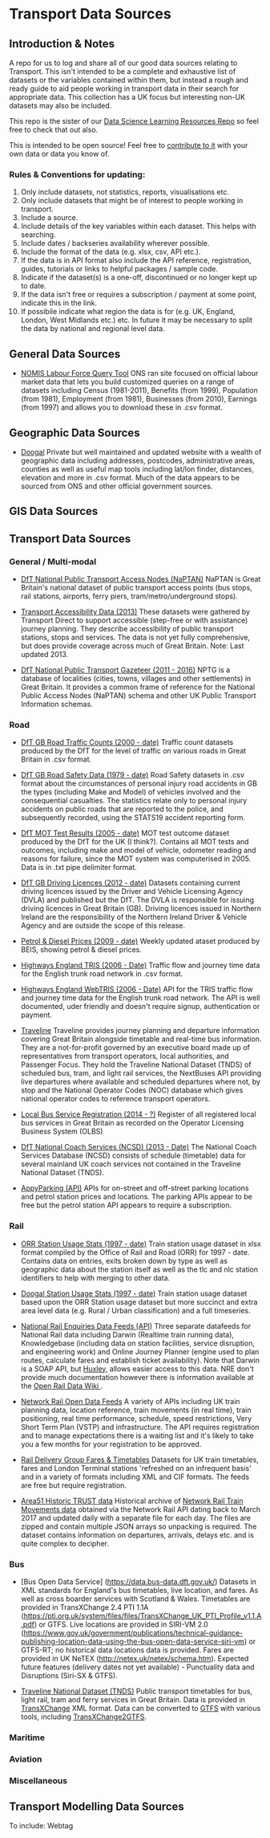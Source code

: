 # Transport Data Sources

## Introduction & Notes

A repo for us to log and share all of our good data sources relating to Transport. This isn't intended to be a complete and exhaustive list of datasets or the variables contained within them, but instead a rough and ready guide to aid people working in transport data in their search for appropriate data. This collection has a UK focus but interesting non-UK datasets may also be included.

This repo is the sister of our [Data Science Learning Resources Repo](https://github.com/departmentfortransport/ds-learning-resources) so feel free to check that out also.

This is intended to be open source! Feel free to [contribute to it](https://akrabat.com/the-beginners-guide-to-contributing-to-a-github-project/) with your own data or data you know of.

### Rules & Conventions for updating:

1. Only include datasets, not statistics, reports, visualisations etc.
2. Only include datasets that might be of interest to people working in transport.
3. Include a source. 
4. Include details of the key variables within each dataset. This helps with searching.
5. Include dates / backseries availability wherever possible.
6. Include the format of the data (e.g. xlsx, csv, API etc.).
7. If the data is in API format also include the API reference, registration, guides, tutorials or links to helpful packages / sample code.
8. Indicate if the dataset(s) is a one-off, discontinued or no longer kept up to date.
9. If the data isn't free or requires a subscription / payment at some point, indicate this in the link.
10. If possibile indicate what region the data is for (e.g. UK, England, London, West Midlands etc.) etc. In future it may be necessary to split the data by national and regional level data.

## General Data Sources

* [NOMIS Labour Force Query Tool](https://www.nomisweb.co.uk/query/select/getdatasetbytheme.asp?opt=3&theme=&subgrp=) ONS ran site focused on official labour market data that lets you build customized queries on a range of datasets including Census (1981-2011), Benefits (from 1999), Population (from 1981), Employment (from 1981), Businesses (from 2010), Earnings (from 1997) and allows you to download these in .csv format.

## Geographic Data Sources

* [Doogal](https://www.doogal.co.uk/) Private but well maintained and updated website with a wealth of geographic data including addresses, postcodes, administrative areas, counties as well as useful map tools including lat/lon finder, distances, elevation and more in .csv format. Much of the data appears to be sourced from ONS and other official government sources.

## GIS Data Sources

## Transport Data Sources

### General / Multi-modal

* [DfT National Public Transport Access Nodes (NaPTAN)](https://data.gov.uk/dataset/naptan) NaPTAN is Great Britain's national dataset of public transport access points (bus stops, rail stations, airports, ferry piers, tram/metro/underground stops).

* [Transport Accessibility Data (2013)](https://data.gov.uk/dataset/141f53ae-b285-4e10-a214-6dfe4004ad14/transport-accessibility-data) These datasets were gathered by Transport Direct to support accessible (step-free or with assistance) journey planning. They describe accessibility of public transport stations, stops and services. The data is not yet fully comprehensive, but does provide coverage across much of Great Britain. Note: Last updated 2013.

* [DfT National Public Transport Gazeteer (2011 - 2016)](https://data.gov.uk/dataset/nptg) NPTG is a database of localities (cities, towns, villages and other settlements) in Great Britain. It provides a common frame of reference for the National Public Access Nodes (NaPTAN) schema and other UK Public Transport Information schemas.

### Road

* [DfT GB Road Traffic Counts (2000 - date)](https://www.dft.gov.uk/traffic-counts/download.php) Traffic count datasets produced by the DfT for the level of traffic on various roads in Great Britain in .csv format.

* [DfT GB Road Safety Data (1979 - date)](https://data.gov.uk/dataset/cb7ae6f0-4be6-4935-9277-47e5ce24a11f/road-safety-data) Road Safety datasets in .csv format about the circumstances of personal injury road accidents in GB the types (including Make and Model) of vehicles involved and the consequential casualties. The statistics relate only to personal injury accidents on public roads that are reported to the police, and subsequently recorded, using the STATS19 accident reporting form.

* [DfT MOT Test Results (2005 - date)](https://data.gov.uk/dataset/e3939ef8-30c7-4ca8-9c7c-ad9475cc9b2f/anonymised-mot-tests-and-results) MOT test outcome dataset produced by the DfT for the UK (I think?). Contains all MOT tests and outcomes, including make and model of vehicle, odometer reading and reasons for failure, since the MOT system was computerised in 2005. Data is in .txt pipe delimiter format.

* [DfT GB Driving Licences (2012 - date)](https://data.gov.uk/dataset/d0be1ed2-9907-4ec4-b552-c048f6aec16a/gb-driving-licence-data) Datasets containing current driving licences issued by the Driver and Vehicle Licensing Agency (DVLA) and published but the DfT. The DVLA is responsible for issuing driving licences in Great Britain (GB). Driving licences issued in Northern Ireland are the responsibility of the Northern Ireland Driver & Vehicle Agency and are outside the scope of this release.

* [Petrol & Diesel Prices (2009 - date)](https://data.gov.uk/dataset/c174a981-b0f2-4b39-adc0-1d0a27a7d8c9/petrol-and-diesel-prices) Weekly updated ataset produced by BEIS, showing petrol & diesel prices.

* [Highways England TRIS (2006 - Date)](http://tris.highwaysengland.co.uk/) Traffic flow and journey time data for the English trunk road network in .csv format.

* [Highways England WebTRIS (2006 - Date)](http://webtris.highwaysengland.co.uk/api/swagger/ui/index)  API for the TRIS traffic flow and journey time data for the English trunk road network. The API is well documented, uder friendly and doesn't require signup, authentication or payment.

* [Traveline](https://www.travelinedata.org.uk/) Traveline provides journey planning and departure information covering Great Britain alongside timetable and real-time bus information. They are a not-for-profit governed by an executive board made up of representatives from transport operators, local authorities, and Passenger Focus. They hold the Traveline National Dataset (TNDS) of scheduled bus, tram, and light rail services, the NextBuses API providing live departures where available and scheduled departures where not, by stop and the National Operator Codes (NOC) database which gives national operator codes to reference transport operators.

* [Local Bus Service Registration (2014 - ?)](https://data.gov.uk/dataset/local-bus-service-registration) Register of all registered local bus services in Great Britain as recorded on the Operator Licensing Business System (OLBS) 

* [DfT National Coach Services (NCSD) (2013 - Date)](https://data.gov.uk/dataset/national-coach-services) The National Coach Services Database (NCSD) consists of schedule (timetable) data for several mainland UK coach services not contained in the Traveline National Dataset (TNDS).


* [AppyParking (API)](https://appyparking.com/develop/) APIs for on-street and off-street parking locations and petrol station prices and locations. The parking APIs appear to be free but the petrol station API appears to require a subscription.

### Rail

* [ORR Station Usage Stats (1997 - date)](http://orr.gov.uk/statistics/published-stats/station-usage-estimates) Train station usage dataset in xlsx format compiled by the Office of Rail and Road (ORR) for 1997 - date. Contains data on entries, exits broken down by type as well as geographic data about the station itself as well as the tlc and nlc station identifiers to help with merging to other data. 

* [Doogal Station Usage Stats (1997 - date)](https://www.doogal.co.uk/UkStations.php) Train station usage dataset based upon the ORR Station usage dataset but more succinct and extra area level data (e.g. Rural / Urban classification) and a full timeseries.

* [National Rail Enquiries Data Feeds (API)](http://www.nationalrail.co.uk/46391.aspx) Three separate datafeeds for National Rail data including Darwin (Realtime train running data), Knowledgebase (including data on station facilities, service disruption, and engineering work) and Online Journey Planner (engine used to plan routes, calculate fares and establish ticket availability). Note that Darwin is a SOAP API, but [Huxley](https://github.com/jpsingleton/Huxley), allows easier access to this data. NRE don't provide much documentation however there is information available at the [Open Rail Data Wiki ](https://wiki.openraildata.com/index.php/Main_Page).

* [Network Rail Open Data Feeds](https://www.networkrail.co.uk/who-we-are/transparency-and-ethics/transparency/open-data-feeds/) A variety of APIs including UK train planning data, location reference, train movements (in real time), train positioning, real time performance, schedule, speed restrictions, Very Short Term Plan (VSTP) and infrastructure.  The API requires registration and to manage expectations there is a waiting list and it's likely to take you a few months for your registration to be approved.

* [Rail Delivery Group Fares & Timetables](http://data.atoc.org/data-download) Datasets for UK train timetables, fares and London Terminal stations 'refreshed on an infrequent basis' and in a variety of formats including XML and CIF formats. The feeds are free but require registration.

* [Area51 Historic TRUST data](https://cdn.area51.onl/archive/rail/trust/index.html) Historical archive of [Network Rail Train Movements data](https://wiki.openraildata.com/index.php/Train_Movements) obtained via the Network Rail API dating back to March 2017 and updated daily with a separate file for each day. The files are zipped and contain multiple JSON arrays so unpacking is required. The dataset contains information on departures, arrivals, delays etc. and is quite complex to decipher.


### Bus

* [Bus Open Data Service] (https://data.bus-data.dft.gov.uk/) Datasets in XML standards for England's bus timetables, live location, and fares. As well as cross boarder services with Scotland & Wales. Timetables are provided in TransXChange 2.4 PTI 1.1A (https://pti.org.uk/system/files/files/TransXChange_UK_PTI_Profile_v1.1.A.pdf) or GTFS. Live locations are provided in SIRI-VM 2.0 (https://www.gov.uk/government/publications/technical-guidance-publishing-location-data-using-the-bus-open-data-service-siri-vm) or GTFS-RT; no historical data locations data is provided. Fares are provided in UK NeTEX (http://netex.uk/netex/schema.htm). Expected future features (delivery dates not yet available) - Punctuality data and Disruptions (Siri-SX & GTFS).

* [Traveline National Dataset (TNDS)](https://www.travelinedata.org.uk/traveline-open-data/traveline-national-dataset/) Public transport timetables for bus, light rail, tram and ferry services in Great Britain. Data is provided in [TransXChange](https://www.gov.uk/government/collections/transxchange) XML format. Data can be converted to [GTFS](https://en.wikipedia.org/wiki/General_Transit_Feed_Specification) with various tools, including [TransXChange2GTFS](https://github.com/danbillingsley/TransXChange2GTFS).


### Maritime


### Aviation


### Miscellaneous



## Transport Modelling Data Sources

To include: Webtag
